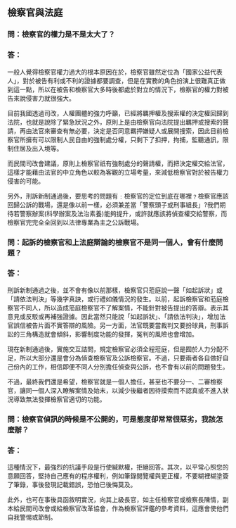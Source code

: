 ## 檢察官與法庭

### 問：檢察官的權力是不是太大了？

### 答：

一般人覺得檢察官權力過大的根本原因在於，檢察官雖然定位為「國家公益代表人」，對於被告有利或不利的證據都要調查，但是在實務的角色扮演上很難真正做到這一點，所以在被告和檢察官大多時後都處於對立的情況下，檢察官的權力對被告來說侵害力就很強大。

目前我國透過司改，人權團體的強力呼籲，已經將羈押權及搜索權的決定權回歸到法院，也就是說除了緊急狀況之外，原則上是由檢察官向法院提出羈押或搜索的聲請，再由法官來審查有無必要，決定是否同意羈押嫌疑人或展開搜索，因此目前檢察官所擁有可以限制人民自由的強制處分權，只剩下了扣押，拘捕，監聽通訊，限制住居及出入境等。

而民間司改會建議，原則上檢察官祇有強制處分的聲請權，而把決定權交給法官，這樣才能藉由法官的中立角色以較為客觀的立場考量，來減低檢察官對於被告權力侵害的可能。

另外，刑訴新制通過後，要思考的問題有﹕檢察官的定位到底在哪裡﹖檢察官應該回歸公訴的戰場，還是像以前一樣，必須兼差當「警察頭子或刑事組長」?我們期待若警察辦案(科學辦案及法治素養)能夠提升，或許就應該將偵查權交給警察，而檢察官完完全全回到以法律專業為主之公訴戰場。


### 問：起訴的檢察官和上法庭辯論的檢察官不是同一個人，會有什麼問題？

### 答：

刑訴新制通過之後，並不會有像以前那樣，檢察官只蒞庭說一聲「如起訴狀」或「請依法判決」等幾字真訣，或行禮如儀情況的發生。以前，起訴檢察官和蒞庭檢察官不同人，所以造成蒞庭檢察官不了解案情，不能針對被告提出的答辯。表示其意見或反駁或再補強證據。因此當然只能說「如起訴狀」、「請依法判決」，增加法官誤信被告片面不實答辯的風險。另一方面，法官既要當裁判又要扮球員，刑事訴訟的三角構造就會傾斜，影響制度功能的發揮，冤判的風險也會增加。

現在新制通過後，實施交互詰問，規定檢察官必須全程蒞庭，但是囿於人力分配不足，所以大部分還是會分為偵查檢察官及公訴檢察官。不過，只要兩者各自做好自己份內的工作，相信即便不同人分別擔任偵查與公訴，也不會有以前的問題發生。

不過，最終我們還是希望，檢察官就是一個人擔任，甚至也不要分一、二審檢察官，讓同一個人深入瞭解案情及始末，以減少後繼者因待摸索而不認真或不進入狀況導致無法發揮檢察官適切的功能。


### 問：檢察官偵訊的時候是不公開的，可是態度卻常常很惡劣，我該怎麼辦？

### 答：

這種情況下，最強烈的抗議手段是行使緘默權，拒絕回答。其次，以平常心照您的意願回答，堅持自己應有的程序權利，例如筆錄閱覽權與更正權，不要糊裡糊塗簽了筆錄，事後發現記載錯誤，恐怕已後悔莫及。

此外，也可在事後具函敘明實況，向其上級長官，如主任檢察官或檢察長陳情，副本給民間司改會或給檢察官改革協會，作為檢察官評鑑的參考資料，這應會使他們自我警惕或節制。
